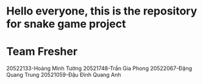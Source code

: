 # Hello everyone, this is the repository for snake game project
# Team Fresher
20522133-Hoàng Minh Tường
20521748-Trần Gia Phong
20522067-Đặng Quang Trung
20521059-Đậu Đình Quang Anh
